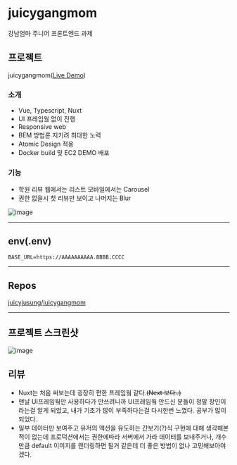 # juicygangmom
강남엄마 주니어 프론트엔드 과제
## **프로젝트**

juicygangmom([Live Demo](http://ec2-15-164-98-92.ap-northeast-2.compute.amazonaws.com:8081))

### 소개

- Vue, Typescript, Nuxt
- UI 프레임웤 없이 진행
- Responsive web
- BEM 방법론 지키려 최대한 노력
- Atomic Design 적용
- Docker build 및 EC2 DEMO 배포

### 기능

- 학원 리뷰 웹에서는 리스트 모바일에서는 Carousel
- 권한 없을시 첫 리뷰만 보이고 나머지는 Blur

![image](https://user-images.githubusercontent.com/46892438/93492991-64a84e00-f946-11ea-9099-0ef6609e8346.png)

---
## env(.env) 

```
BASE_URL=https://AAAAAAAAAA.BBBB.CCCC
```

---

## Repos

[juicyjusung/juicygangmom](https://github.com/juicyjusung/juicygangmom)

---

## 프로젝트 스크린샷

![image](https://user-images.githubusercontent.com/46892438/93492906-4cd0ca00-f946-11ea-859d-da82be24271f.png)


## 리뷰

- Nuxt는 처음 써보는데 굉장히 편한 프레임웤 같다.~~(Next 보다..)~~
- 맨날 UI프레임웤만 사용하다가 안쓰려니까 UI프레임웤 만드신 분들이 정말 장인이라는걸 알게 되었고, 내가 기초가 많이 부족하다는걸 다시한번 느꼈다. 공부가 많이 되었다.
- 일부 데이터만 보여주고 유저의 액션을 유도하는 간보기(?)식 구현에 대해 생각해본적이 없는데 프로덕션에서는 권한에따라 서버에서 가라 데이터를 보내주거나, 개수만큼 default 이미지를 랜더링하면 될거 같은데 더 좋은 방법이 없나 고민해보아야겠다.
